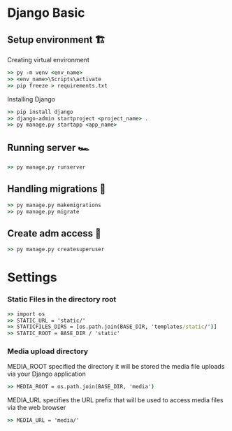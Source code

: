 # Django Basic


## Setup environment 🏗

Creating virtual environment
```cmd
>> py -m venv <env_name>
>> <env_name>\Scripts\activate
>> pip freeze > requirements.txt
```

Installing Django
```cmd
>> pip install django
>> django-admin startproject <project_name> .
>> py manage.py startapp <app_name>
```

## Running server 🏎
```cmd
>> py manage.py runserver
```


## Handling migrations 🧩
```cmd
>> py manage.py makemigrations
>> py manage.py migrate
```

## Create adm access 👑
```cmd
>> py manage.py createsuperuser
```

# Settings
### Static Files in the directory root

```cmd
>> import os
>> STATIC_URL = 'static/'
>> STATICFILES_DIRS = [os.path.join(BASE_DIR, 'templates/static/')]
>> STATIC_ROOT = BASE_DIR / 'static'
```

### Media upload directory 
MEDIA_ROOT specified the directory it will be stored the media file uploads via your Django application
```cmd
>> MEDIA_ROOT = os.path.join(BASE_DIR, 'media')
```
MEDIA_URL specifies the URL prefix that will be used to access media files via the web browser
```cmd
>> MEDIA_URL = 'media/'
```



